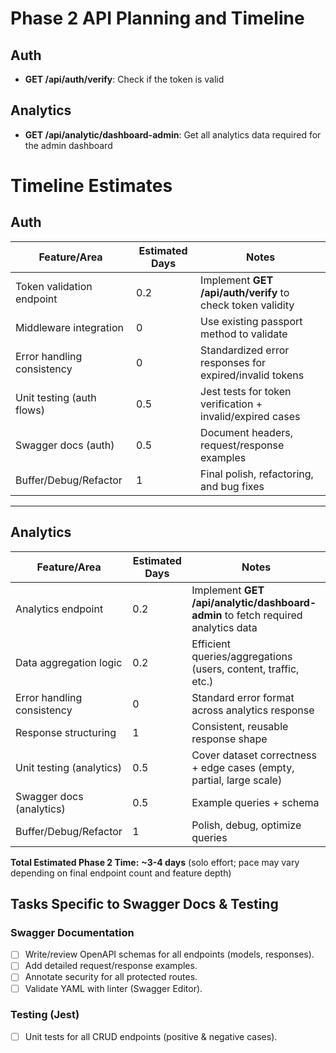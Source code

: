# Phase 2 API Planning and Timeline

## Auth

- **GET /api/auth/verify**: Check if the token is valid

## Analytics

- **GET /api/analytic/dashboard-admin**: Get all analytics data required for the admin dashboard

# Timeline Estimates

## Auth

| Feature/Area               | Estimated Days | Notes                                                      |
| -------------------------- | -------------- | ---------------------------------------------------------- |
| Token validation endpoint  | 0.2              | Implement **GET /api/auth/verify** to check token validity |
| Middleware integration     | 0              | Use existing passport method to validate                   |
| Error handling consistency | 0              | Standardized error responses for expired/invalid tokens    |
| Unit testing (auth flows)  | 0.5              | Jest tests for token verification + invalid/expired cases  |
| Swagger docs (auth)        | 0.5              | Document headers, request/response examples                |
| Buffer/Debug/Refactor      | 1              | Final polish, refactoring, and bug fixes                   |

---

## Analytics

| Feature/Area               | Estimated Days | Notes                                                                            |
| -------------------------- | -------------- | -------------------------------------------------------------------------------- |
| Analytics endpoint         | 0.2              | Implement **GET /api/analytic/dashboard-admin** to fetch required analytics data |
| Data aggregation logic     | 0.2              | Efficient queries/aggregations (users, content, traffic, etc.)                   |
| Error handling consistency | 0              | Standard error format across analytics response                                  |
| Response structuring       | 1              | Consistent, reusable response shape                                              |
| Unit testing (analytics)   | 0.5              | Cover dataset correctness + edge cases (empty, partial, large scale)             |
| Swagger docs (analytics)   | 0.5              | Example queries + schema                                                         |
| Buffer/Debug/Refactor      | 1              | Polish, debug, optimize queries                                                  |

**Total Estimated Phase 2 Time:** **~3-4 days** (solo effort; pace may vary depending on final endpoint count and feature depth)

## Tasks Specific to Swagger Docs & Testing

### Swagger Documentation

- [ ] Write/review OpenAPI schemas for all endpoints (models, responses).
- [ ] Add detailed request/response examples.
- [ ] Annotate security for all protected routes.
- [ ] Validate YAML with linter (Swagger Editor).

### Testing (Jest)

- [ ] Unit tests for all CRUD endpoints (positive & negative cases).
